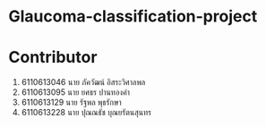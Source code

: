 # Glaucoma-classification-project

# Contributor
1. 6110613046 นาย ภัควัฒน์ อิสระวิศาลพล
2. 6110613095 นาย ยศธร ปานทองคำ
3. 6110613129 นาย รัฐพล พุธรักษา
4. 6110613228 นาย ปุณณธัช บุณยรัตนสุนทร
